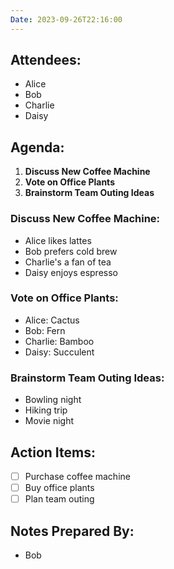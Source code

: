 ```yaml
---
Date: 2023-09-26T22:16:00
---
```


## Attendees:
- Alice
- Bob
- Charlie
- Daisy

## Agenda:
1. **Discuss New Coffee Machine**
2. **Vote on Office Plants**
3. **Brainstorm Team Outing Ideas**

### Discuss New Coffee Machine:
- Alice likes lattes
- Bob prefers cold brew
- Charlie's a fan of tea
- Daisy enjoys espresso

### Vote on Office Plants:
- Alice: Cactus
- Bob: Fern
- Charlie: Bamboo
- Daisy: Succulent

### Brainstorm Team Outing Ideas:
- Bowling night
- Hiking trip
- Movie night

## Action Items:
- [ ] Purchase coffee machine
- [ ] Buy office plants
- [ ] Plan team outing

## Notes Prepared By:
- Bob
